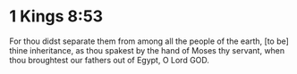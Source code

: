 # 1 Kings 8:53

For thou didst separate them from among all the people of the earth, [to be] thine inheritance, as thou spakest by the hand of Moses thy servant, when thou broughtest our fathers out of Egypt, O Lord GOD.
